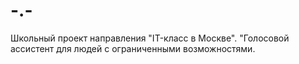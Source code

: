 # -.-
Школьный проект направления "IT-класс в Москве". "Голосовой ассистент для людей с ограниченными возможностями.
